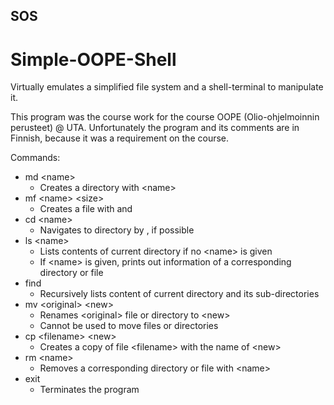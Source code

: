 ## SOS
# Simple-OOPE-Shell
Virtually emulates a simplified file system and a shell-terminal to manipulate it.

This program was the course work for the course OOPE (Olio-ohjelmoinnin perusteet) @ UTA.
Unfortunately the program and its comments are in Finnish, because it was a requirement on the course.

Commands:
- md &lt;name&gt;
    - Creates a directory with &lt;name>
- mf &lt;name&gt; &lt;size&gt;
    - Creates a file with <name> and <size>
- cd &lt;name&gt;
    - Navigates to directory by <name>, if possible
- ls &lt;name&gt;
    - Lists contents of current directory if no &lt;name&gt; is given
    - If &lt;name&gt; is given, prints out information of a corresponding directory or file
- find
    - Recursively lists content of current directory and its sub-directories
- mv &lt;original&gt; &lt;new&gt;
    - Renames &lt;original&gt; file or directory to &lt;new&gt;
    - Cannot be used to move files or directories
- cp &lt;filename&gt; &lt;new&gt;
    - Creates a copy of file &lt;filename> with the name of &lt;new&gt;
- rm &lt;name&gt;
    - Removes a corresponding directory or file with &lt;name&gt;
- exit
    - Terminates the program